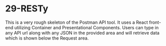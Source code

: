 # 29-RESTy

This is a very rough skeleton of the Postman API tool. It uses a React front-end utilizing Container and Presentational Components. 
Users can type in any API url along with any JSON in the provided area and will retrieve data which is shown below the Request area.
